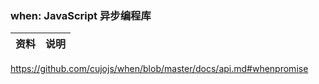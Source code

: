 ### when: JavaScript 异步编程库

资料 | 说明
--- | ---
https://github.com/cujojs/when/blob/master/docs/api.md#whenpromise
